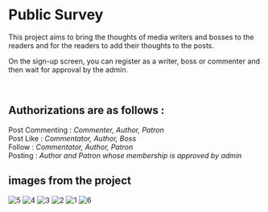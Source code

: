 <h1>Public Survey</h1>

This project aims to bring the thoughts of media writers and bosses to the readers and for the readers to add their thoughts to the posts.

On the sign-up screen, you can register as a writer, boss or commenter and then wait for approval by the admin.

<br>

<h2>Authorizations are as follows :</h2> 
Post Commenting : <i> Commenter, Author, Patron</i><br>
Post Like : <i>Commentator, Author, Boss</i><br>
Follow : <i>Commentator, Author, Patron</i><br>
Posting : <i>Author and Patron whose membership is approved by admin</i><br>

<h2>images from the project</h2>

![5](https://github.com/mboyr4z/Public_Survey/assets/82450697/f4da2847-9df5-4d60-a3a2-813b9cab8ae8)
![4](https://github.com/mboyr4z/Public_Survey/assets/82450697/26acbd9a-0ad3-413d-83b7-a2fa90888add)
![3](https://github.com/mboyr4z/Public_Survey/assets/82450697/8a931eb2-264a-4444-bb80-b59ceeb9dac2)
![2](https://github.com/mboyr4z/Public_Survey/assets/82450697/60d431ac-a9b6-47c9-b99c-5e6f0b5bbb2f)
![1](https://github.com/mboyr4z/Public_Survey/assets/82450697/c12c1061-daf8-48e1-968d-a4168dc3bc20)
![6](https://github.com/mboyr4z/Public_Survey/assets/82450697/7b79526e-321e-4c50-85de-12ab67dbf830)
